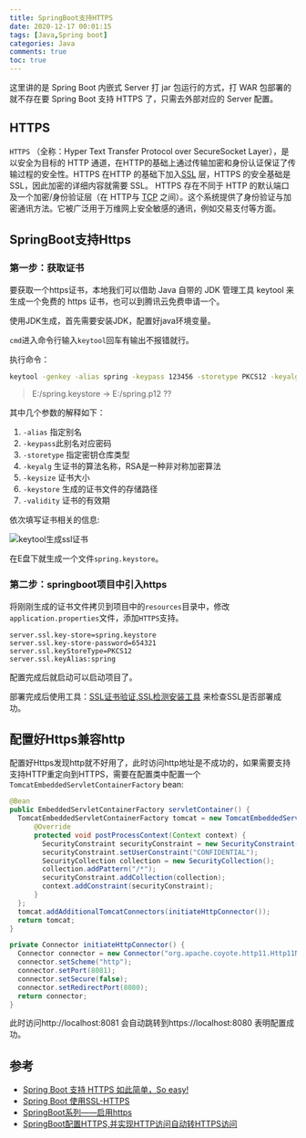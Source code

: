 ```yaml
---
title: SpringBoot支持HTTPS
date: 2020-12-17 00:01:15
tags: [Java,Spring boot]
categories: Java
comments: true
toc: true
---
```



这里讲的是 Spring Boot 内嵌式 Server 打 jar 包运行的方式，打 WAR 包部署的就不存在要 Spring Boot 支持 HTTPS 了，只需去外部对应的 Server 配置。
<!--more-->
## HTTPS

`HTTPS` （全称：Hyper Text Transfer Protocol over SecureSocket Layer），是以安全为目标的 HTTP 通道，在HTTP的基础上通过传输加密和身份认证保证了传输过程的安全性。HTTPS 在HTTP 的基础下加入[SSL](https://baike.baidu.com/item/SSL/320778) 层，HTTPS 的安全基础是 SSL，因此加密的详细内容就需要 SSL。 HTTPS 存在不同于 HTTP 的默认端口及一个加密/身份验证层（在 HTTP与 [TCP](https://baike.baidu.com/item/TCP/33012) 之间）。这个系统提供了身份验证与加密通讯方法。它被广泛用于万维网上安全敏感的通讯，例如交易支付等方面。


## SpringBoot支持Https

### 第一步：获取证书

要获取一个https证书，本地我们可以借助 Java 自带的 JDK 管理工具 keytool 来生成一个免费的 https 证书，也可以到腾讯云免费申请一个。

使用JDK生成，首先需要安装JDK，配置好java环境变量。

`cmd`进入命令行输入`keytool`回车有输出不报错就行。

执行命令：
``` bash
keytool -genkey -alias spring -keypass 123456 -storetype PKCS12 -keyalg RSA -keysize 2048 -validity 365 -keystore E:/spring.keystore -storepass 654321
```

> E:/spring.keystore  -> E:/spring.p12 ??

其中几个参数的解释如下：

1. `-alias` 指定别名
2. `-keypass`此别名对应密码
3. `-storetype` 指定密钥仓库类型
4. `-keyalg` 生证书的算法名称，RSA是一种非对称加密算法
5. `-keysize` 证书大小
6. `-keystore` 生成的证书文件的存储路径
7. `-validity` 证书的有效期

依次填写证书相关的信息:

![keytool生成ssl证书](https://gitee.com/Sogrey/gitee-cdn/raw/master/imgs/keytool生成ssl证书.png)

在E盘下就生成一个文件`spring.keystore`。

### 第二步：springboot项目中引入https

将刚刚生成的证书文件拷贝到项目中的`resources`目录中，修改`application.properties`文件，添加`HTTPS`支持。

```
server.ssl.key-store=spring.keystore
server.ssl.key-store-password=654321
server.ssl.keyStoreType=PKCS12
server.ssl.keyAlias:spring
```

配置完成后就启动可以启动项目了。

部署完成后使用工具：[SSL证书验证,SSL检测安装工具](https://infinisign.com/tools/sslcheck/?lang=cn) 来检查SSL是否部署成功。

## 配置好Https兼容http

配置好Https发现http就不好用了，此时访问http地址是不成功的，如果需要支持支持HTTP重定向到HTTPS，需要在配置类中配置一个`TomcatEmbeddedServletContainerFactory` bean:

``` java
@Bean
public EmbeddedServletContainerFactory servletContainer() {
  TomcatEmbeddedServletContainerFactory tomcat = new TomcatEmbeddedServletContainerFactory() {
      @Override
      protected void postProcessContext(Context context) {
        SecurityConstraint securityConstraint = new SecurityConstraint();
        securityConstraint.setUserConstraint("CONFIDENTIAL");
        SecurityCollection collection = new SecurityCollection();
        collection.addPattern("/*");
        securityConstraint.addCollection(collection);
        context.addConstraint(securityConstraint);
      }
  };
  tomcat.addAdditionalTomcatConnectors(initiateHttpConnector());
  return tomcat;
}

private Connector initiateHttpConnector() {
  Connector connector = new Connector("org.apache.coyote.http11.Http11NioProtocol");
  connector.setScheme("http");
  connector.setPort(8081);
  connector.setSecure(false);
  connector.setRedirectPort(8080);
  return connector;
}
```

此时访问http://localhost:8081 会自动跳转到https://localhost:8080  表明配置成功。

## 参考

- [Spring Boot 支持 HTTPS 如此简单，So easy!](https://blog.csdn.net/u013322876/article/details/95594859)
- [Spring Boot 使用SSL-HTTPS](https://zhuanlan.zhihu.com/p/31385073)
- [SpringBoot系列——启用https](https://www.cnblogs.com/huanzi-qch/p/12133872.html)
- [SpringBoot配置HTTPS,并实现HTTP访问自动转HTTPS访问](https://www.jianshu.com/p/8d4aba3b972d)